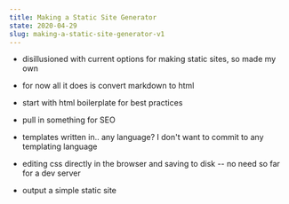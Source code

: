 ```yaml
---
title: Making a Static Site Generator
state: 2020-04-29
slug: making-a-static-site-generator-v1
---
```


- disillusioned with current options for making static sites, so made my own
- for now all it does is convert markdown to html

- start with html boilerplate for best practices
- pull in something for SEO

- templates written in.. any language? I don't want to commit to any templating
  language

- editing css directly in the browser and saving to disk -- no need so far for
  a dev server

- output a simple static site
